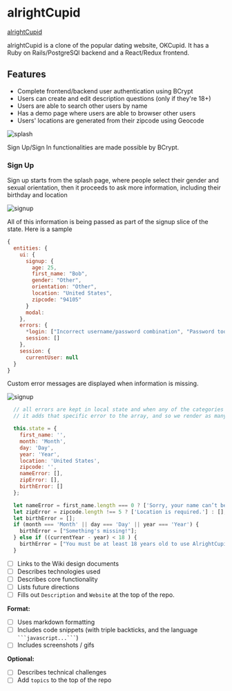 # alrightCupid

[alrightCupid](https://alrightcupid.herokuapp.com/#/)

alrightCupid is a clone of the popular dating website, OKCupid. It has a Ruby on Rails/PostgreSQl backend and a React/Redux frontend.

## Features

 * Complete frontend/backend user authentication using BCrypt
 * Users can create and edit description questions (only if they're 18+)
 * Users are able to search other users by name
 * Has a demo page where users are able to browser other users
 * Users' locations are generated from their zipcode using Geocode


![splash](https://github.com/imoran/alrightCupid/blob/master/splash.png)

Sign Up/Sign In functionalities are made possible by BCrypt.

### Sign Up

Sign up starts from the splash page, where people select their gender and
sexual orientation, then it proceeds to ask more information, including their birthday and
location

![signup](https://github.com/imoran/alrightCupid/blob/master/signup.png)

All of this information is being passed as part of the signup slice of the state. Here is a sample

```javascript
{
  entities: {
    ui: {
      signup: {
        age: 25,
        first_name: "Bob",
        gender: "Other",
        orientation: "Other",
        location: "United States",
        zipcode: "94105"
      }
      modal:
    },
    errors: {
      *login: ["Incorrect username/password combination", "Password too short", "Username taken"],*
      session: []
    },
    session: {
      currentUser: null
  }
}
```

Custom error messages are displayed when information is missing.

![signup]('https://github.com/imoran/alrightCupid/blob/master/signup_errors.png')

```javascript
  // all errors are kept in local state and when any of the categories are missing,
  // it adds that specific error to the array, and so we render as many errors as there were present.

  this.state = {
    first_name: '',
    month: 'Month',
    day: 'Day',
    year: 'Year',
    location: 'United States',
    zipcode: '',
    nameError: [],
    zipError: [],
    birthError: []
  };

  let nameError = first_name.length === 0 ? ['Sorry, your name can’t be blank.'] : [];
  let zipError = zipcode.length !== 5 ? ['Location is required.'] : [];
  let birthError = [];
  if (month === 'Month' || day === 'Day' || year === 'Year') {
    birthError = ["Something's missing!"];
  } else if ((currentYear - year) < 18 ) {
    birthError = ["You must be at least 18 years old to use AlrightCupid."];
  }
```














- [ ] Links to the Wiki design documents
- [ ] Describes technologies used
- [ ] Describes core functionality
- [ ] Lists future directions
- [ ] Fills out `Description` and `Website` at the top of the repo.

**Format:**
- [ ] Uses markdown formatting
- [ ] Includes code snippets (with triple backticks, and the language ` ```javascript...``` `)
- [ ] Includes screenshots / gifs

**Optional:**
- [ ] Describes technical challenges
- [ ] Add `topics` to the top of the repo
